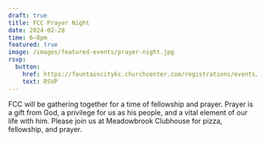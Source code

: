 ```yaml
---
draft: true
title: FCC Prayer Night
date: 2024-02-28
time: 6–8pm
featured: true
image: /images/featured-events/prayer-night.jpg
rsvp:
  button:
    href: https://fountaincitykc.churchcenter.com/registrations/events/2142702
    text: RSVP
---
```

FCC will be gathering together for a time of fellowship and prayer. Prayer is a gift from God, a privilege for us as his people, and a vital element of our life with him. Please join us at Meadowbrook Clubhouse for pizza, fellowship, and prayer.
